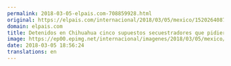 ```yaml
---
permalink: 2018-03-05-elpais.com-708859928.html
original: https://elpais.com/internacional/2018/03/05/mexico/1520264087_166518.html#?ref=rss&format=simple&link=link
domain: elpais.com
title: Detenidos en Chihuahua cinco supuestos secuestradores que pidieron bitcoin de rescate
image: https://ep00.epimg.net/internacional/imagenes/2018/03/05/mexico/1520264087_166518_1520264409_rrss_normal.jpg
date: 2018-03-05 18:56:24
translations: en
---
```


